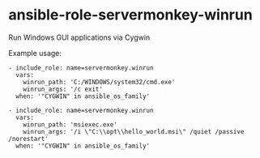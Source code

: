 # ansible-role-servermonkey-winrun

Run Windows GUI applications via Cygwin

Example usage:

```
- include_role: name=servermonkey.winrun
  vars:
    winrun_path: 'C:/WINDOWS/system32/cmd.exe'
    winrun_args: '/c exit'
  when: '"CYGWIN" in ansible_os_family'
```

```
- include_role: name=servermonkey.winrun
  vars:
    winrun_path: 'msiexec.exe'
    winrun_args: '/i \"C:\\opt\\hello_world.msi\" /quiet /passive /norestart'
  when: '"CYGWIN" in ansible_os_family'
```
